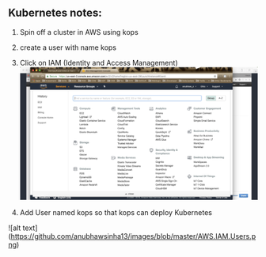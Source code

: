 ## Kubernetes notes:
1) Spin off a cluster in AWS using kops
2) create a user with name kops
3) Click on IAM (Identity and Access Management)
![alt text](https://github.com/anubhawsinha13/images/blob/master/IAM.png)

4) Add User named kops so that kops can deploy Kubernetes

![alt text] (https://github.com/anubhawsinha13/images/blob/master/AWS.IAM.Users.png)
